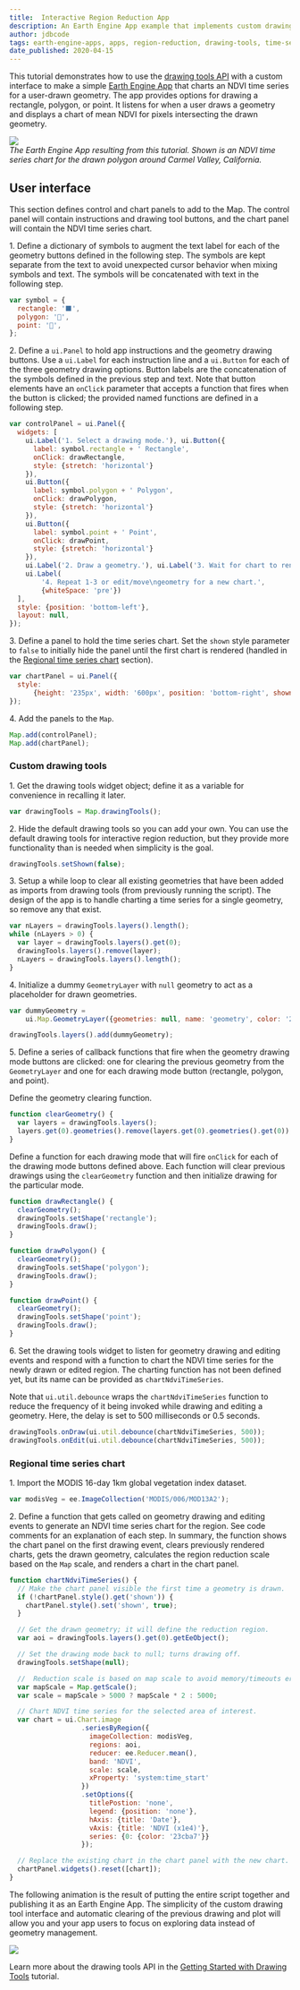 ```yaml
---
title:  Interactive Region Reduction App
description: An Earth Engine App example that implements custom drawing tools to simplify interactive regional time series charting.
author: jdbcode
tags: earth-engine-apps, apps, region-reduction, drawing-tools, time-series
date_published: 2020-04-15
---
```

<!--
Copyright 2020 The Google Earth Engine Community Authors

Licensed under the Apache License, Version 2.0 (the "License");
you may not use this file except in compliance with the License.
You may obtain a copy of the License at

https://www.apache.org/licenses/LICENSE-2.0

Unless required by applicable law or agreed to in writing, software
distributed under the License is distributed on an "AS IS" BASIS,
WITHOUT WARRANTIES OR CONDITIONS OF ANY KIND, either express or implied.
See the License for the specific language governing permissions and
limitations under the License.
-->

This tutorial demonstrates how to use the [drawing tools
API](https://developers.google.com/earth-engine/ui_widgets#ui.map.drawingtools)
with a custom interface to make a simple [Earth Engine
App](https://developers.google.com/earth-engine/apps) that charts an NDVI
time series for a user-drawn geometry. The app provides options for drawing a
rectangle, polygon, or point. It listens for when a user draws a geometry and
displays a chart of mean NDVI for pixels intersecting the drawn geometry.

![](app-img.jpg)<br>
_The Earth Engine App resulting from this
tutorial. Shown is an NDVI time series chart for the drawn polygon around
Carmel Valley, California._

## User interface

This section defines control and chart panels to add to the Map. The control
panel will contain instructions and drawing tool buttons, and the chart panel
will contain the NDVI time series chart.

1\. Define a dictionary of symbols to augment the text label for each of the
geometry buttons defined in the following step. The symbols are kept separate
from the text to avoid unexpected cursor behavior when mixing symbols and
text. The symbols will be concatenated with text in the following step.

```js
var symbol = {
  rectangle: '⬛',
  polygon: '🔺',
  point: '📍',
};
```

2\. Define a `ui.Panel` to hold app instructions and the geometry drawing
buttons. Use a `ui.Label` for each instruction line and a `ui.Button` for
each of the three geometry drawing options. Button labels are the
concatenation of the symbols defined in the previous step and text. Note that
button elements have an `onClick` parameter that accepts a function that
fires when the button is clicked; the provided named functions are defined in
a following step.

```js
var controlPanel = ui.Panel({
  widgets: [
    ui.Label('1. Select a drawing mode.'), ui.Button({
      label: symbol.rectangle + ' Rectangle',
      onClick: drawRectangle,
      style: {stretch: 'horizontal'}
    }),
    ui.Button({
      label: symbol.polygon + ' Polygon',
      onClick: drawPolygon,
      style: {stretch: 'horizontal'}
    }),
    ui.Button({
      label: symbol.point + ' Point',
      onClick: drawPoint,
      style: {stretch: 'horizontal'}
    }),
    ui.Label('2. Draw a geometry.'), ui.Label('3. Wait for chart to render.'),
    ui.Label(
        '4. Repeat 1-3 or edit/move\ngeometry for a new chart.',
        {whiteSpace: 'pre'})
  ],
  style: {position: 'bottom-left'},
  layout: null,
});
```

3\. Define a panel to hold the time series chart. Set the `shown` style
parameter to `false` to initially hide the panel until the first chart is
rendered (handled in the
[Regional time series chart](#Regional-time-series-chart) section).

```js
var chartPanel = ui.Panel({
  style:
      {height: '235px', width: '600px', position: 'bottom-right', shown: false}
});
```

4\. Add the panels to the `Map`.

```js
Map.add(controlPanel);
Map.add(chartPanel);
```

### Custom drawing tools

1\. Get the drawing tools widget object; define it as a variable for
convenience in recalling it later.

```js
var drawingTools = Map.drawingTools();
```

2\. Hide the default drawing tools so you can add your own. You can use the
default drawing tools for interactive region reduction, but they provide more
functionality than is needed when simplicity is the goal.

```js
drawingTools.setShown(false);
```

3\. Setup a while loop to clear all existing geometries that have been added
as imports from drawing tools (from previously running the script). The
design of the app is to handle charting a time series for a single geometry,
so remove any that exist.

```js
var nLayers = drawingTools.layers().length();
while (nLayers > 0) {
  var layer = drawingTools.layers().get(0);
  drawingTools.layers().remove(layer);
  nLayers = drawingTools.layers().length();
}
```

4\. Initialize a dummy `GeometryLayer` with `null` geometry to act as a
placeholder for drawn geometries.

```js
var dummyGeometry =
    ui.Map.GeometryLayer({geometries: null, name: 'geometry', color: '23cba7'});

drawingTools.layers().add(dummyGeometry);
```

5\. Define a series of callback functions that fire when the geometry drawing
mode buttons are clicked: one for clearing the previous geometry from the
`GeometryLayer` and one for each drawing mode button
(rectangle, polygon, and point).

Define the geometry clearing function.

```js
function clearGeometry() {
  var layers = drawingTools.layers();
  layers.get(0).geometries().remove(layers.get(0).geometries().get(0));
}
```

Define a function for each drawing mode that will fire `onClick` for each of
the drawing mode buttons defined above. Each function will clear previous
drawings using the `clearGeometry` function and then initialize drawing for
the particular mode.

```js
function drawRectangle() {
  clearGeometry();
  drawingTools.setShape('rectangle');
  drawingTools.draw();
}

function drawPolygon() {
  clearGeometry();
  drawingTools.setShape('polygon');
  drawingTools.draw();
}

function drawPoint() {
  clearGeometry();
  drawingTools.setShape('point');
  drawingTools.draw();
}
```

6\. Set the drawing tools widget to listen for geometry drawing and editing
events and respond with a function to chart the NDVI time series for the
newly drawn or edited region. The charting function has not
been defined yet, but its name can be provided as `chartNdviTimeSeries`.

Note that `ui.util.debounce` wraps the `chartNdviTimeSeries` function to
reduce the frequency of it being invoked while drawing and editing a
geometry. Here, the delay is set to 500 milliseconds or 0.5 seconds.

```js
drawingTools.onDraw(ui.util.debounce(chartNdviTimeSeries, 500));
drawingTools.onEdit(ui.util.debounce(chartNdviTimeSeries, 500));
```

### Regional time series chart

1\. Import the MODIS 16-day 1km global vegetation index dataset.

```js
var modisVeg = ee.ImageCollection('MODIS/006/MOD13A2');
```

2\. Define a function that gets called on geometry drawing and editing events
to generate an NDVI time series chart for the region. See code comments
for an explanation of each step. In summary, the function shows the
chart panel on the first drawing event, clears previously rendered charts, gets
the drawn geometry, calculates the region reduction scale based on the `Map`
scale, and renders a chart in the chart panel.

```js
function chartNdviTimeSeries() {
  // Make the chart panel visible the first time a geometry is drawn.
  if (!chartPanel.style().get('shown')) {
    chartPanel.style().set('shown', true);
  }

  // Get the drawn geometry; it will define the reduction region.
  var aoi = drawingTools.layers().get(0).getEeObject();

  // Set the drawing mode back to null; turns drawing off.
  drawingTools.setShape(null);

  //  Reduction scale is based on map scale to avoid memory/timeouts errors.
  var mapScale = Map.getScale();
  var scale = mapScale > 5000 ? mapScale * 2 : 5000;

  // Chart NDVI time series for the selected area of interest.
  var chart = ui.Chart.image
                  .seriesByRegion({
                    imageCollection: modisVeg,
                    regions: aoi,
                    reducer: ee.Reducer.mean(),
                    band: 'NDVI',
                    scale: scale,
                    xProperty: 'system:time_start'
                  })
                  .setOptions({
                    titlePostion: 'none',
                    legend: {position: 'none'},
                    hAxis: {title: 'Date'},
                    vAxis: {title: 'NDVI (x1e4)'},
                    series: {0: {color: '23cba7'}}
                  });

  // Replace the existing chart in the chart panel with the new chart.
  chartPanel.widgets().reset([chart]);
}
```

The following animation is the result of putting the entire script together and
publishing it as an Earth Engine App. The simplicity of the custom drawing
tool interface and automatic clearing of the previous drawing and
plot will allow you and your app users to focus on exploring data instead of
geometry management.

![](app-animation.gif)

Learn more about the drawing tools API in the
[Getting Started with Drawing Tools](https://developers.google.com/earth-engine/tutorials/community/drawing-tools)
tutorial.
